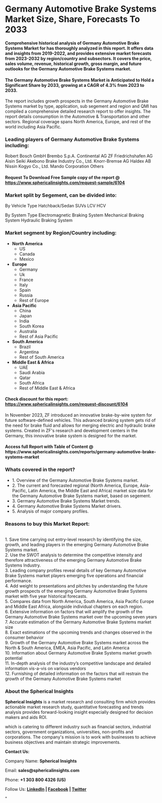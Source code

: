<h1><strong>Germany Automotive Brake Systems Market Size, Share, Forecasts To 2033</strong></h1>
<p><strong>Comprehensive historical analysis of Germany Automotive Brake Systems Market for has thoroughly analyzed in this report. It offers data and insights from 2019-2022, and provides extensive market forecasts from 2023-2032 by region/country and subsectors. It covers the price, sales volume, revenue, historical growth, gross margin, and future outlooks for the Germany Automotive Brake Systems market.</strong></p>
<h4><strong>The Germany Automotive Brake Systems Market is Anticipated to Hold a Significant Share by 2033, growing at a CAGR of 4.3% from 2023 to 2033. </strong></h4>
<p>The report includes growth prospects in the Germany Automotive Brake Systems market by type, application, sub segement and region and QMI has compiled a comprehensive detailed research report to offer insights. The report details consumption in the Automotive &amp; Transportation and other sectors. Regional coverage spans North America, Europe, and rest of the world including Asia Pacific.</p>
<h3><strong>Leading players of Germany Automotive Brake Systems including:</strong></h3>
<p>Robert Bosch GmbH Brembo S.p.A. Continental AG ZF Friedrichshafen AG Aisin Seiki Akebono Brake Industry Co., Ltd. Knorr-Bremse AG Haldex AB Nissin Kogyo Co., Ltd. Mando Corporation Others</p>
<h4>Request To Download Free Sample copy of the report  @ <a href="https://www.sphericalinsights.com/request-sample/6104">https://www.sphericalinsights.com/request-sample/6104</a></h4>
<h3><strong>Market split by Segement, can be divided into:</strong></h3>
<p>By Vehicle Type Hatchback/Sedan SUVs LCV HCV</p>
<p>By System Type Electromagnetic Braking System Mechanical Braking System Hydraulic Braking System</p>
<h3><strong>Market segment by Region/Country including:</strong></h3>
<ul>
<li><strong>North America</strong>
<ul>
<li>US</li>
<li>Canada</li>
<li>Mexico</li>
</ul>
</li>
<li><strong>Europe</strong>
<ul>
<li>Germany</li>
<li>Uk</li>
<li>France</li>
<li>Italy</li>
<li>Spain</li>
<li>Russia</li>
<li>Rest of Europe</li>
</ul>
</li>
<li><strong>Asia Pacific</strong>
<ul>
<li>China</li>
<li>Japan</li>
<li>India</li>
<li>South Korea</li>
<li>Australia</li>
<li>Rest of Asia Pacific</li>
</ul>
</li>
<li><strong>South America</strong>
<ul>
<li>Brazil</li>
<li>Argentina</li>
<li>Rest of South America</li>
</ul>
</li>
<li><strong>Middle East &amp; Africa</strong>
<ul>
<li>UAE</li>
<li>Saudi Arabia</li>
<li>Qatar</li>
<li>South Africa</li>
<li>Rest of Middle East &amp; Africa</li>
</ul>
</li>
</ul>
<h4>Check discount for this report: <a href="https://www.sphericalinsights.com/request-discount/6104">https://www.sphericalinsights.com/request-discount/6104</a></h4>
<p>In November 2023, ZF introduced an innovative brake-by-wire system for future software-defined vehicles. This advanced braking system gets rid of the need for brake fluid and allows for merging electric and hydraulic brake systems. Created in ZF's research and development centers in the Germany, this innovative brake system is designed for the market.</p>
<h4>Access full Report with Table of Content @ <a>https://www.sphericalinsights.com/reports/germany-automotive-brake-systems-market</a></h4>
<h3><strong>Whats covered in the report?</strong></h3>
<ul>
<li>1. Overview of the Germany Automotive Brake Systems market.</li>
<li>2. The current and forecasted regional (North America, Europe, Asia-Pacific, Latin America, the Middle East and Africa) market size data for the Germany Automotive Brake Systems market, based on segement.</li>
<li>3. Germany Automotive Brake Systems Market trends.</li>
<li>4. Germany Automotive Brake Systems Market drivers.</li>
<li>5. Analysis of major company profiles.</li>
</ul>
<h3><strong>Reasons to buy this Market Report:</strong></h3>
<p><br /> 1. Save time carrying out entry-level research by identifying the size, growth, and leading players in the emerging Germany Automotive Brake Systems market.<br /> 2. Use the SWOT analysis to determine the competitive intensity and therefore attractiveness of the emerging Germany Automotive Brake Systems Industry.<br /> 3. Leading company profiles reveal details of key Germany Automotive Brake Systems market players emerging five operations and financial performance.<br /> 4. Add weight to presentations and pitches by understanding the future growth prospects of the emerging Germany Automotive Brake Systems market with five year historical forecasts.<br /> 5. Compares data from North America, South America, Asia Pacific Europe and Middle East Africa, alongside individual chapters on each region.<br /> 6. Extensive information on factors that will amplify the growth of the Germany Automotive Brake Systems market over the upcoming seven years<br /> 7. Accurate estimation of the Germany Automotive Brake Systems market size <br /> 8. Exact estimations of the upcoming trends and changes observed in the consumer behavior <br /> 9. Growth of the Germany Automotive Brake Systems market across the North &amp; South America, EMEA, Asia Pacific, and Latin America<br /> 10. Information about Germany Automotive Brake Systems market growth potential<br /> 11. In-depth analysis of the industry&rsquo;s competitive landscape and detailed information vis-a-vis on various vendors<br /> 12. Furnishing of detailed information on the factors that will restrain the growth of the Germany Automotive Brake Systems market</p>
<h3><strong>About the Spherical Insights</strong></h3>
<p><strong>Spherical Insights</strong> is a market research and consulting firm which provides actionable market research study, quantitative forecasting and trends analysis provides forward-looking insight especially designed for decision makers and aids ROI.</p>
<p>which is catering to different industry such as financial sectors, industrial sectors, government organizations, universities, non-profits and corporations. The company's mission is to work with businesses to achieve business objectives and maintain strategic improvements.</p>
<p><strong>Contact Us:</strong></p>
<p>Company Name: <strong>Spherical Insights</strong></p>
<p>Email: <strong>sales@sphericalinsights.com</strong></p>
<p>Phone: <strong>+1 303 800 4326 (US)</strong></p>
<p>Follow Us: <strong><a href="https://www.linkedin.com/company/spherical-insight/"><u>LinkedIn</u></a> | <a href="https://www.facebook.com/sphericalinsights22"><u>Facebook</u></a> | <a href="https://twitter.com/SInsights_US"><u>Twitter</u></a></strong></p>
<p>"</p>
